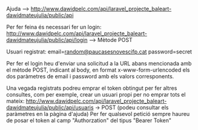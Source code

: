 Ajuda --> http://www.dawidpelc.com/api/laravel_projecte_baleart-dawidmateujulia/public/api

Per fer feina és necessari fer un login:
http://www.dawidpelc.com/api/laravel_projecte_baleart-dawidmateujulia/public/api/login --> Mètode POST

Usuari registrat:
email=random@paucasesnovescifp.cat
password=secret

Per fer el login heu d'enviar una solicitud a la URL abans mencionada amb el mètode POST, indicant al body, en format x-www-form-urlencoded els dos paràmetres de email i password amb els valors corresponents.

Una vegada registrats podreu emprar el token obtingut per fer altres consultes, com per exemple, crear un usuari propi per no emprar tots el mateix:
http://www.dawidpelc.com/api/laravel_projecte_baleart-dawidmateujulia/public/api/usuaris -> POST (podeu consultar els paràmetres en la pàgina d'ajuda)
Per fer qualsevol petició sempre haureu de posar el token al camp "Authorzation" del tipus "Bearer Token"
